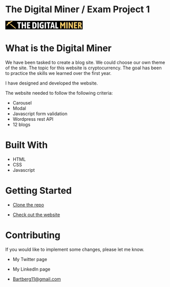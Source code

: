 # The Digital Miner / Exam Project 1
![Digital Miner Logo](images/digitalminerlogo.jpg)

# What is the Digital Miner

We have been tasked to create a blog site. We could choose our own theme of the site. The topic for this website is cryptocurrency. The goal has been to practice the skills we learned over the first year. 

I have designed and developed the website. 

The website needed to follow the following criteria: 
* Carousel
* Modal
* Javascript form validation
* Wordpress rest API
* 12 blogs


# Built With
- HTML
- CSS
- Javascript

# Getting Started

* [Clone the repo](https://github.com/Noroff-FEU-Assignments/project-exam-1-Barvand/tree/main)

* [Check out the website](https://graceful-crepe-072f72.netlify.app/)


# Contributing

If you would like to implement some changes, please let me know.

* My Twitter page

* My LinkedIn page

* Bartberg11@gmail.com


